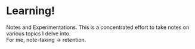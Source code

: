 # Learning!

Notes and Experimentations.
This is a concentrated effort to take notes on various topics I delve into.  
For me, note-taking -> retention.
